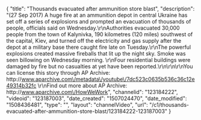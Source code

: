 {
    "title": "Thousands evacuated after ammunition store blast",
    "description": "(27 Sep 2017) A huge fire at an ammunition depot in central Ukraine has set off a series of explosions and prompted an evacuation of thousands of people, officials said on Wednesday.\r\nAuthorities evacuated 30,000 people from the town of Kalynivka, 190 kilometres (120 miles) southwest of the capital, Kiev, and turned off the electricity and gas supply after the depot at a military base there caught fire late on Tuesday.\r\nThe powerful explosions created massive fireballs that lit up the night sky. Smoke was seen billowing on Wednesday morning. \r\nFour residential buildings were damaged by fire but no casualties at yet have been reported.\r\n\r\n\r\nYou can license this story through AP Archive: http:\/\/www.aparchive.com\/metadata\/youtube\/7dc523c0635b536c36c12e49314b32fc \r\nFind out more about AP Archive: http:\/\/www.aparchive.com\/HowWeWork",
    "channelid": "123184222",
    "videoid": "123187003",
    "date_created": "1507024470",
    "date_modified": "1508436481",
    "type": "",
    "layout": "channelVideo",
    "url": "\/c1\/thousands-evacuated-after-ammunition-store-blast\/123184222-123187003"
}